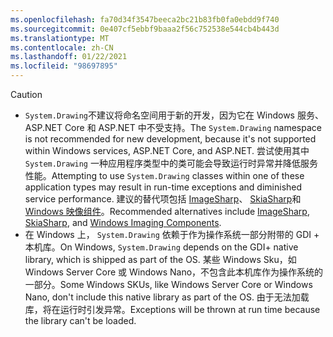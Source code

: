 ```yaml
---
ms.openlocfilehash: fa70d34f3547beeca2bc21b83fb0fa0ebdd9f740
ms.sourcegitcommit: 0e407cf5ebbf9baaa2f56c752538e544cb4b443d
ms.translationtype: MT
ms.contentlocale: zh-CN
ms.lasthandoff: 01/22/2021
ms.locfileid: "98697895"
---
```

> [!CAUTION]
> - <span data-ttu-id="604cd-101">`System.Drawing`不建议将命名空间用于新的开发，因为它在 Windows 服务、ASP.NET Core 和 ASP.NET 中不受支持。</span><span class="sxs-lookup"><span data-stu-id="604cd-101">The `System.Drawing` namespace is not recommended for new development, because it's not supported within Windows services, ASP.NET Core, and ASP.NET.</span></span> <span data-ttu-id="604cd-102">尝试使用其中 `System.Drawing` 一种应用程序类型中的类可能会导致运行时异常并降低服务性能。</span><span class="sxs-lookup"><span data-stu-id="604cd-102">Attempting to use `System.Drawing` classes within one of these application types may result in run-time exceptions and diminished service performance.</span></span> <span data-ttu-id="604cd-103">建议的替代项包括 [ImageSharp](https://github.com/SixLabors/ImageSharp)、 [SkiaSharp](https://github.com/mono/SkiaSharp)和 [Windows 映像组件](/windows/desktop/wic/-wic-about-windows-imaging-codec)。</span><span class="sxs-lookup"><span data-stu-id="604cd-103">Recommended alternatives include [ImageSharp](https://github.com/SixLabors/ImageSharp), [SkiaSharp](https://github.com/mono/SkiaSharp), and [Windows Imaging Components](/windows/desktop/wic/-wic-about-windows-imaging-codec).</span></span>
> - <span data-ttu-id="604cd-104">在 Windows 上， `System.Drawing` 依赖于作为操作系统一部分附带的 GDI + 本机库。</span><span class="sxs-lookup"><span data-stu-id="604cd-104">On Windows, `System.Drawing` depends on the GDI+ native library, which is shipped as part of the OS.</span></span> <span data-ttu-id="604cd-105">某些 Windows Sku，如 Windows Server Core 或 Windows Nano，不包含此本机库作为操作系统的一部分。</span><span class="sxs-lookup"><span data-stu-id="604cd-105">Some Windows SKUs, like Windows Server Core or Windows Nano, don't include this native library as part of the OS.</span></span> <span data-ttu-id="604cd-106">由于无法加载库，将在运行时引发异常。</span><span class="sxs-lookup"><span data-stu-id="604cd-106">Exceptions will be thrown at run time because the library can't be loaded.</span></span>
